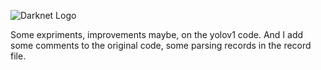 ![Darknet Logo](http://pjreddie.com/media/files/darknet-black-small.png)

Some expriments, improvements maybe, on the yolov1 code. And I add some comments to the original code, some parsing records in the record file.
